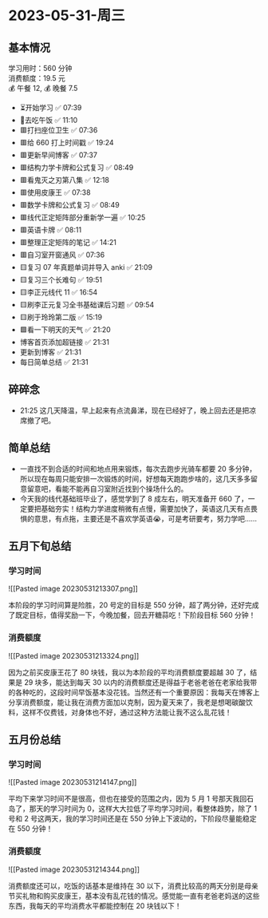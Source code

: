 # 2023-05-31-周三

## 基本情况

学习用时：560 分钟  
消费额度：19.5 元  
💰 午餐 12, 💰 晚餐 7.5

-   ⏳开始学习 ✅ 07:39
-   🍕去吃午饭 ✅ 11:10
-   🟥打扫座位卫生 ✅ 07:36
-   🟥给 660 打上时间戳 ✅ 19:24
-   🟥更新早间博客 ✅ 07:37
-   🟥结构力学卡牌和公式复习 ✅ 08:49
-   🟥看鬼灭之刃第八集 ✅ 12:18
-   🟥使用皮康王 ✅ 07:38
-   🟥数学卡牌和公式复习 ✅ 08:49
-   🟥线代正定矩阵部分重新学一遍 ✅ 10:25
-   🟥英语卡牌 ✅ 08:11
-   🟥整理正定矩阵的笔记 ✅ 14:21
-   🟥自习室开窗通风 ✅ 07:36
-   🟨复习 07 年真题单词并导入 anki ✅ 21:09
-   🟨复习三个长难句 ✅ 19:51
-   🟨李正元线代 11 ✅ 16:54
-   🟨刷李正元复习全书基础课后习题 ✅ 09:54
-   🟨刷于玲玲第二版 ✅ 15:19
-   🟩看一下明天的天气 ✅ 21:20
-   博客首页添加超链接 ✅ 21:31
-   更新到博客 ✅ 21:31
-   每日简单总结 ✅ 21:31

## 碎碎念

- 21:25 这几天降温，早上起来有点流鼻涕，现在已经好了，晚上回去还是把凉席撤了吧。

## 简单总结

- 一直找不到合适的时间和地点用来锻炼，每次去跑步光骑车都要 20 多分钟，所以现在每周只能安排一次锻炼的时间，好想每天跑跑步啥的，这几天多多留意留意吧，看能不能再自习室附近找到个操场什么的。
- 今天我的线代基础班毕业了，感觉学到了 8 成左右，明天准备开 660 了，一定要把基础夯实！结构力学进度稍微有点慢，需要加快了，英语这几天有点畏惧的意思，有点拖，主要还是不喜欢学英语😭，可是考研要考，努力学吧……

## 五月下旬总结

### 学习时间

![[Pasted image 20230531213307.png]]

本阶段的学习时间算是险胜，20 号定的目标是 550 分钟，超了两分钟，还好完成了既定目标，值得奖励一下，今晚加餐，回去开糖蒜吃！下阶段目标 560 分钟！

### 消费额度

![[Pasted image 20230531213324.png]]

因为之前买皮康王花了 80 块钱，我以为本阶段的平均消费额度要超越 30 了，结果是 29 块多，能达到每天 30 以内的消费额度还是得益于老爸老爸在老家给我带的各种吃的，这段时间早饭基本没花钱。当然还有一个重要原因：我每天在博客上分享消费额度，能让我在消费方面加以克制，因为夏天来了，我老是想喝碳酸饮料，这样不仅费钱，对身体也不好，通过这种方法能让我不这么乱花钱！

## 五月份总结

### 学习时间

![[Pasted image 20230531214147.png]]

平均下来学习时间不是很高，但也在接受的范围之内，因为 5 月 1 号那天我回石岛了，那天的学习时间为 0，这样大大拉低了平均学习时间，看整体趋势，除了 1 号和 2 号这两天，我的学习时间还是在 550 分钟上下波动的，下阶段尽量能稳定在 550 分钟！

### 消费额度

![[Pasted image 20230531214344.png]]

消费额度还可以，吃饭的话基本是维持在 30 以下，消费比较高的两天分别是母亲节买礼物和购买皮康王，基本没有乱花钱的情况。感觉能一直有老爸老妈送的这些东西，我每天的平均消费水平都能控制在 20 块钱以下！